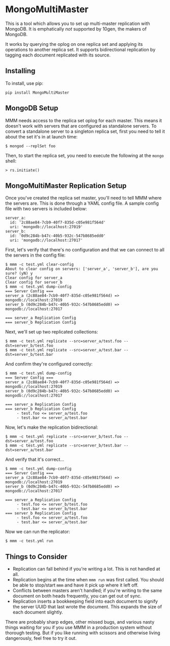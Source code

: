 # MongoMultiMaster

This is a tool which allows you to set up multi-master replication with
MongoDB. It is emphatically *not* supported by 10gen, the makers of MongoDB.

It works by querying the oplog on one replica set and applying its operations to
another replica set. It supports bidirectional replication by tagging each
document replicated with its source.

## Installing

To install, use pip:

    pip install MongoMultiMaster
    
## MongoDB Setup

MMM needs access to the replica set oplog for each master. This means it doesn't
work with servers that are configured as standalone servers. To convert a
standalone server to a singleton replica set, first you need to tell it about the
set it's in at launch time:

~~~~
$ mongod --replSet foo
~~~~

Then, to start the replica set, you need to execute the following at the `mongo`
shell:

~~~~
> rs.initiate()
~~~~

## MongoMultiMaster Replication Setup

Once you've created the replica set master, you'll need to tell MMM where the
servers are. This is done through a YAML config file. A sample config file with
two servers is included below:

~~~~
server_a:
  id: '2c88ae84-7cb9-40f7-835d-c05e981f564d'
  uri: 'mongodb://localhost:27019'
server_b:
  id: '0d9c284b-b47c-40b5-932c-547b8685edd0'
  uri: 'mongodb://localhost:27017'
~~~~

First, let's verify that there's no configuration and that we can connect to all
the servers in the config file:

~~~~
$ mmm -c test.yml clear-config
About to clear config on servers: ['server_a', 'server_b'], are you sure? (yN) y
Clear config for server_a
Clear config for server_b
$ mmm -c test.yml dump-config
=== Server Config ===
server_a (2c88ae84-7cb9-40f7-835d-c05e981f564d) => mongodb://localhost:27019
server_b (0d9c284b-b47c-40b5-932c-547b8685edd0) => mongodb://localhost:27017

=== server_a Replication Config
=== server_b Replication Config

~~~~

Next, we'll set up two replicated collections:

~~~~
$ mmm -c test.yml replicate --src=server_a/test.foo --dst=server_b/test.foo
$ mmm -c test.yml replicate --src=server_a/test.bar --dst=server_b/test.bar
~~~~

And confirm they're configured correctly:

~~~~
$ mmm -c test.yml dump-config
=== Server Config ===
server_a (2c88ae84-7cb9-40f7-835d-c05e981f564d) => mongodb://localhost:27019
server_b (0d9c284b-b47c-40b5-932c-547b8685edd0) => mongodb://localhost:27017

=== server_a Replication Config
=== server_b Replication Config
     - test.foo <= server_a/test.foo
     - test.bar <= server_a/test.bar
~~~~

Now, let's make the replication bidirectional:

~~~~
$ mmm -c test.yml replicate --src=server_b/test.foo --dst=server_a/test.foo
$ mmm -c test.yml replicate --src=server_b/test.bar --dst=server_a/test.bar
~~~~

And verify that it's correct...

~~~~
$ mmm -c test.yml dump-config
=== Server Config ===
server_a (2c88ae84-7cb9-40f7-835d-c05e981f564d) => mongodb://localhost:27019
server_b (0d9c284b-b47c-40b5-932c-547b8685edd0) => mongodb://localhost:27017

=== server_a Replication Config
     - test.foo <= server_b/test.foo
     - test.bar <= server_b/test.bar
=== server_b Replication Config
     - test.foo <= server_a/test.foo
     - test.bar <= server_a/test.bar
~~~~

Now we can run the replicator:

~~~~
$ mmm -c test.yml run
~~~~

## Things to Consider

- Replication can fall behind if you're writing a lot. This is not handled at
  all.
- Replication begins at the time when `mmm run` was first called. You should be
  able to stop/start `mmm` and have it pick up where it left off.
- Conflicts between masters aren't handled; if you're writing to the same
  document on both heads frequently, you can get out of sync.
- Replication inserts a bookkeeping field into each document to signify the
  server UUID that last wrote the document. This expands the size of each
  document slightly.


There are probably sharp edges, other missed bugs, and various nasty things
waiting for you if you use MMM in a production system without thorough
testing. But if you like running with scissors and otherwise living dangerously,
feel free to try it out.
